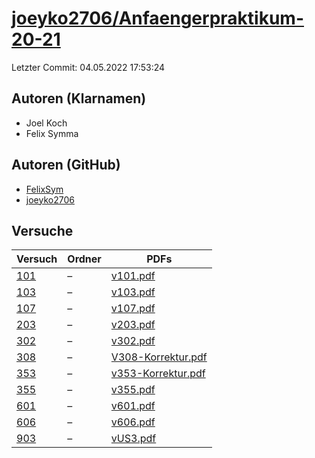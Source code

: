 # [joeyko2706/Anfaengerpraktikum-20-21](https://github.com/joeyko2706/Anfaengerpraktikum-21-22)

Letzter Commit: 04.05.2022 17:53:24

## Autoren (Klarnamen)
- Joel Koch
- Felix Symma

## Autoren (GitHub)
- [FelixSym](https://github.com/FelixSym)
- [joeyko2706](https://github.com/joeyko2706)

## Versuche

|        Versuch         |Ordner|                                                                              PDFs                                                                               |
|------------------------|------|-----------------------------------------------------------------------------------------------------------------------------------------------------------------|
|[101](../../versuch/101)|–     |[v101.pdf](https://docs.google.com/viewer?url=https://raw.githubusercontent.com/joeyko2706/Anfaengerpraktikum-20-21/main/Protokolle/v101.pdf)                    |
|[103](../../versuch/103)|–     |[v103.pdf](https://docs.google.com/viewer?url=https://raw.githubusercontent.com/joeyko2706/Anfaengerpraktikum-20-21/main/Protokolle/v103.pdf)                    |
|[107](../../versuch/107)|–     |[v107.pdf](https://docs.google.com/viewer?url=https://raw.githubusercontent.com/joeyko2706/Anfaengerpraktikum-20-21/main/Protokolle/v107.pdf)                    |
|[203](../../versuch/203)|–     |[v203.pdf](https://docs.google.com/viewer?url=https://raw.githubusercontent.com/joeyko2706/Anfaengerpraktikum-20-21/main/Protokolle/v203.pdf)                    |
|[302](../../versuch/302)|–     |[v302.pdf](https://docs.google.com/viewer?url=https://raw.githubusercontent.com/joeyko2706/Anfaengerpraktikum-20-21/main/Protokolle/v302.pdf)                    |
|[308](../../versuch/308)|–     |[V308-Korrektur.pdf](https://docs.google.com/viewer?url=https://raw.githubusercontent.com/joeyko2706/Anfaengerpraktikum-20-21/main/Protokolle/V308-Korrektur.pdf)|
|[353](../../versuch/353)|–     |[v353-Korrektur.pdf](https://docs.google.com/viewer?url=https://raw.githubusercontent.com/joeyko2706/Anfaengerpraktikum-20-21/main/Protokolle/v353-Korrektur.pdf)|
|[355](../../versuch/355)|–     |[v355.pdf](https://docs.google.com/viewer?url=https://raw.githubusercontent.com/joeyko2706/Anfaengerpraktikum-20-21/main/Protokolle/v355.pdf)                    |
|[601](../../versuch/601)|–     |[v601.pdf](https://docs.google.com/viewer?url=https://raw.githubusercontent.com/joeyko2706/Anfaengerpraktikum-20-21/main/Protokolle/v601.pdf)                    |
|[606](../../versuch/606)|–     |[v606.pdf](https://docs.google.com/viewer?url=https://raw.githubusercontent.com/joeyko2706/Anfaengerpraktikum-20-21/main/Protokolle/v606.pdf)                    |
|[903](../../versuch/903)|–     |[vUS3.pdf](https://docs.google.com/viewer?url=https://raw.githubusercontent.com/joeyko2706/Anfaengerpraktikum-20-21/main/Protokolle/vUS3.pdf)                    |
